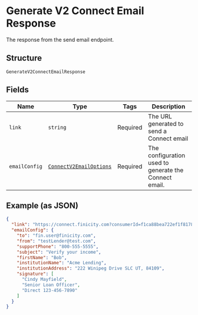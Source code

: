 
# Generate V2 Connect Email Response

The response from the send email endpoint.

## Structure

`GenerateV2ConnectEmailResponse`

## Fields

| Name | Type | Tags | Description |
|  --- | --- | --- | --- |
| `link` | `string` | Required | The URL generated to send a Connect email |
| `emailConfig` | [`ConnectV2EmailOptions`](../../doc/models/connect-v2-email-options.md) | Required | The configuration used to generate the Connect email. |

## Example (as JSON)

```json
{
  "link": "https://connect.finicity.com?consumerId=f1ca88bea722ef1f8178f8230756bbcf&customerId=54411976&partnerId=2445582695152&signature=d34c1352c45f54cfd76454e7e8c3e85cc923b60fae5f28b26cd6c7b6f8aaa201×tamp=1584733720994&ttl=1584740920994&type=aggregation",
  "emailConfig": {
    "to": "fin.user@finicity.com",
    "from": "testLender@test.com",
    "supportPhone": "800-555-5555",
    "subject": "Verify your income",
    "firstName": "Bob",
    "institutionName": "Acme Lending",
    "institutionAddress": "222 Winipeg Drive SLC UT, 84109",
    "signature": [
      "Cindy Mayfield",
      "Senior Loan Officer",
      "Direct 123-456-7890"
    ]
  }
}
```

